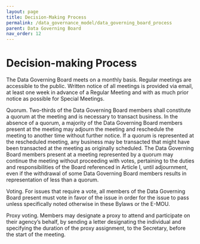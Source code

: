 ```yaml
---
layout: page
title: Decision-Making Process
permalink: /data_governance_model/data_governing_board_process
parent: Data Governing Board
nav_order: 12
---
```


# Decision-making Process
The Data Governing Board meets on a monthly basis. Regular meetings are accessible to the public. Written notice of all meetings is provided via email, at least one week in advance of a Regular Meeting and with as much prior notice as possible for Special Meetings. 

Quorum. Two-thirds of the Data Governing Board members shall constitute a quorum at the meeting and is necessary to transact business. In the absence of a quorum, a majority of the Data Governing Board members present at the meeting may adjourn the meeting and reschedule the meeting to another time without further notice. If a quorum is represented at the rescheduled meeting, any business may be transacted that might have been transacted at the meeting as originally scheduled. The Data Governing Board members present at a meeting represented by a quorum may continue the meeting without proceeding with votes, pertaining to the duties and responsibilities of the Board referenced in Article I, until adjournment, even if the withdrawal of some Data Governing Board members results in representation of less than a quorum. 

Voting. For issues that require a vote, all members of the Data Governing Board present must vote in favor of the issue in order for the issue to pass unless specifically noted otherwise in these Bylaws or the E-MOU.

Proxy voting. Members may designate a proxy to attend and participate on their agency’s behalf, by sending a letter designating the individual and specifying the duration of the proxy assignment, to the Secretary, before the start of the meeting.
